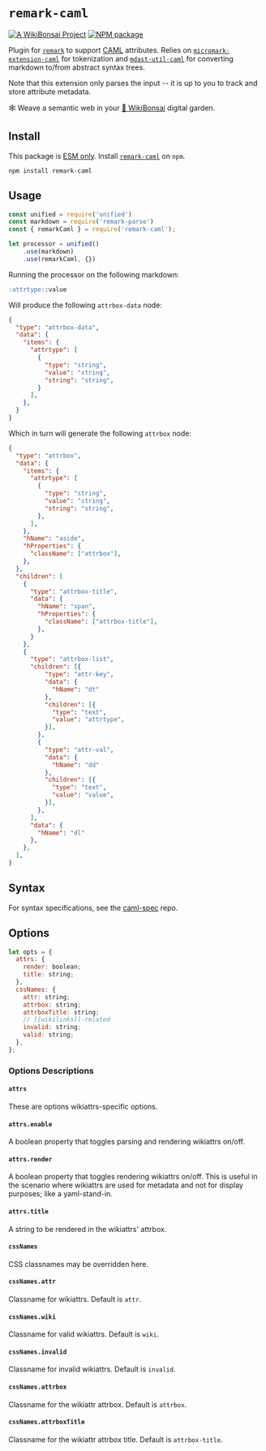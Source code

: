 # `remark-caml`

[![A WikiBonsai Project](https://img.shields.io/badge/%F0%9F%8E%8B-A%20WikiBonsai%20Project-brightgreen)](https://github.com/wikibonsai/wikibonsai)
[![NPM package](https://img.shields.io/npm/v/remark-caml)](https://npmjs.org/package/remark-caml)

Plugin for [`remark`](https://github.com/remarkjs/remark) to support [CAML](https://github.com/wikibonsai/caml) attributes.  Relies on [`micromark-extension-caml`](https://github.com/wikibonsai/remark-caml/tree/master/micromark-extension-caml) for tokenization and [`mdast-util-caml`](https://github.com/wikibonsai/remark-caml/tree/master/mdast-util-caml) for converting markdown to/from abstract syntax trees.

Note that this extension only parses the input -- it is up to you to track and store attribute metadata.

🕸 Weave a semantic web in your [🎋 WikiBonsai](https://github.com/wikibonsai/wikibonsai) digital garden.

## Install

This package is [ESM only](https://gist.github.com/sindresorhus/a39789f98801d908bbc7ff3ecc99d99c). Install [`remark-caml`](https://www.npmjs.com/package/remark-caml) on `npm`.

```
npm install remark-caml
```

## Usage

```javascript
const unified = require('unified')
const markdown = require('remark-parse')
const { remarkCaml } = require('remark-caml');

let processor = unified()
    .use(markdown)
    .use(remarkCaml, {})
```

Running the processor on the following markdown:

```markdown
:attrtype::value
```

Will produce the following `attrbox-data` node:

```json
{
  "type": "attrbox-data",
  "data": {
    "items": {
      "attrtype": [
        {
          "type": "string",
          "value": "string",
          "string": "string",
        }
      ],
    },
  }
}
```

Which in turn will generate the following `attrbox` node:

```json
{
  "type": "attrbox",
  "data": {
    "items": {
      "attrtype": [
        {
          "type": "string",
          "value": "string",
          "string": "string",
        },
      ],
    },
    "hName": "aside",
    "hProperties": {
      "className": ["attrbox"],
    },
  },
  "children": [
    {
      "type": "attrbox-title",
      "data": {
        "hName": "span",
        "hProperties": {
          "className": ["attrbox-title"],
        },
      }
    },
    {
      "type": "attrbox-list",
      "children": [{
          "type": "attr-key",
          "data": {
            "hName": "dt"
          },
          "children": [{
            "type": "text",
            "value": "attrtype",
          }],
        },
        {
          "type": "attr-val",
          "data": {
            "hName": "dd"
          },
          "children": [{
            "type": "text",
            "value": "value",
          }],
        },
      ],
      "data": {
        "hName": "dl"
      },
    },
  ],
}
```

## Syntax

For syntax specifications, see the [caml-spec](https://github.com/caml-mkdn/tree/main/spec) repo.

## Options

```js
let opts = {
  attrs: {
    render: boolean;
    title: string;
  },
  cssNames: {
    attr: string;
    attrbox: string;
    attrboxTitle: string;
    // [[wikilinks]]-related
    invalid: string;
    valid: string;
  },
};
```

### Options Descriptions

#### `attrs`

These are options wikiattrs-specific options.

#### `attrs.enable`

A boolean property that toggles parsing and rendering wikiattrs on/off.

#### `attrs.render`

A boolean property that toggles rendering wikiattrs on/off. This is useful in the scenario where wikiattrs are used for metadata and not for display purposes; like a yaml-stand-in.

#### `attrs.title`

A string to be rendered in the wikiattrs' attrbox.

#### `cssNames`

CSS classnames may be overridden here.

#### `cssNames.attr`

Classname for wikiattrs. Default is `attr`.

#### `cssNames.wiki`

Classname for valid wikiattrs. Default is `wiki`.

#### `cssNames.invalid`

Classname for invalid wikiattrs. Default is `invalid`.

#### `cssNames.attrbox`

Classname for the wikiattr attrbox. Default is `attrbox`.

#### `cssNames.attrboxTitle`

Classname for the wikiattr attrbox title. Default is `attrbox-title`.
